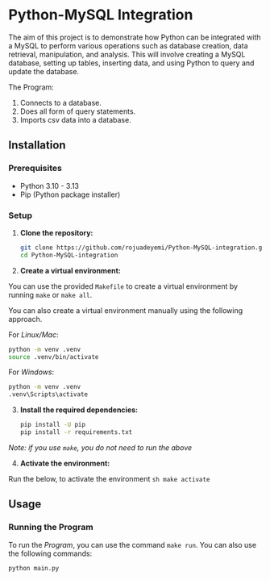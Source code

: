 # Python-MySQL Integration

The aim of this project is to demonstrate how Python can be integrated with a MySQL to perform various operations such as database creation, data retrieval, manipulation, and analysis. This will involve creating a MySQL database, setting up tables, inserting data, and using Python to query and update the database.


The Program:

1. Connects to a database.
1. Does all form of query statements.
1. Imports csv data into a database.


## Installation

### Prerequisites

- Python 3.10 - 3.13
- Pip (Python package installer)

### Setup

1. **Clone the repository:**

    ```sh
    git clone https://github.com/rojuadeyemi/Python-MySQL-integration.git
    cd Python-MySQL-integration
    ```

2. **Create a virtual environment:**

You can use the provided `Makefile` to create a virtual environment by running `make` or `make all`.

You can also create a virtual environment manually using the following approach.

For *Linux/Mac*:

```sh
python -m venv .venv
source .venv/bin/activate 
```

For *Windows*:
    
```sh
python -m venv .venv
.venv\Scripts\activate
```

3. **Install the required dependencies:**

    ```sh
    pip install -U pip
    pip install -r requirements.txt
    ```
*Note: if you use `make`, you do not need to run the above*

4. **Activate the environment:**

Run the below, to activate the environment
    ```sh
    make activate
    ```

## Usage

### Running the Program

To run the *Program*, you can use the command `make run`. You can also use the following commands:

```sh
python main.py
```

